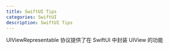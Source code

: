 ```yaml
---
title: SwiftUI Tips
categories: SwiftUI
description: SwiftUI Tips
---
```



UIViewRepresentable 协议提供了在 SwiftUI 中封装 UIView 的功能